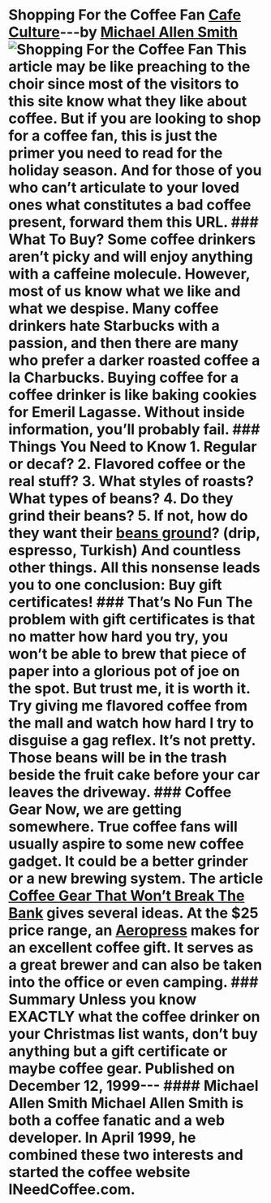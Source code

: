 # Shopping For the Coffee Fan [Cafe Culture](https://ineedcoffee.com/section/cafe-culture/)---by [Michael Allen Smith](https://ineedcoffee.com/by/michael-allen-smith/)![Shopping For the Coffee Fan](https://ineedcoffee.com/images/posts/shopping-for-the-coffee-fan/aeropress1.jpg) This article may be like preaching to the choir since most of the visitors to this site know what they like about coffee. But if you are looking to shop for a coffee fan, this is just the primer you need to read for the holiday season. And for those of you who can’t articulate to your loved ones what constitutes a bad coffee present, forward them this URL. ### What To Buy? Some coffee drinkers aren’t picky and will enjoy anything with a caffeine molecule. However, most of us know what we like and what we despise. Many coffee drinkers hate Starbucks with a passion, and then there are many who prefer a darker roasted coffee a la Charbucks. Buying coffee for a coffee drinker is like baking cookies for Emeril Lagasse. Without inside information, you’ll probably fail. ### Things You Need to Know 1. Regular or decaf? 2. Flavored coffee or the real stuff? 3. What styles of roasts? What types of beans? 4. Do they grind their beans? 5. If not, how do they want their [beans ground](https://ineedcoffee.com/coffee-grind-chart/)? (drip, espresso, Turkish) And countless other things. All this nonsense leads you to one conclusion: Buy gift certificates! ### That’s No Fun The problem with gift certificates is that no matter how hard you try, you won’t be able to brew that piece of paper into a glorious pot of joe on the spot. But trust me, it is worth it. Try giving me flavored coffee from the mall and watch how hard I try to disguise a gag reflex. It’s not pretty. Those beans will be in the trash beside the fruit cake before your car leaves the driveway. ### Coffee Gear Now, we are getting somewhere. True coffee fans will usually aspire to some new coffee gadget. It could be a better grinder or a new brewing system. The article [Coffee Gear That Won’t Break The Bank](https://ineedcoffee.com/coffee-gear-that-wont-break-the-bank/) gives several ideas. At the $25 price range, an [Aeropress](https://ineedcoffee.com/aeropress-coffee-maker-tutorial/) makes for an excellent coffee gift. It serves as a great brewer and can also be taken into the office or even camping. ### Summary Unless you know EXACTLY what the coffee drinker on your Christmas list wants, don’t buy anything but a gift certificate or maybe coffee gear. Published on December 12, 1999--- #### Michael Allen Smith Michael Allen Smith is both a coffee fanatic and a web developer. In April 1999, he combined these two interests and started the coffee website INeedCoffee.com.